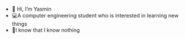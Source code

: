 - 👋 Hi, I’m Yasmin
- 💻A computer engineering student who is interested in learning new things
- 👀I know that I know nothing


<!---
yasmin-mdn/yasmin-mdn is a ✨ special ✨ repository because its `README.md` (this file) appears on your GitHub profile.
You can click the Preview link to take a look at your changes.
--->
